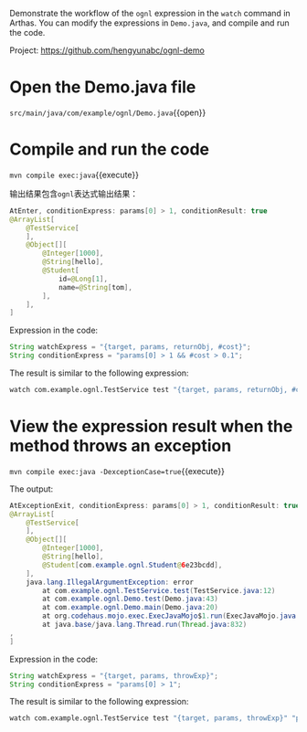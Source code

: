 Demonstrate the workflow of the `ognl` expression in the `watch` command in Arthas. You can modify the expressions in `Demo.java`, and compile and run the code.

Project: https://github.com/hengyunabc/ognl-demo

# Open the Demo.java file

`src/main/java/com/example/ognl/Demo.java`{{open}}

# Compile and run the code

`mvn compile exec:java`{{execute}}

输出结果包含`ognl`表达式输出结果：

```java
AtEnter, conditionExpress: params[0] > 1, conditionResult: true
@ArrayList[
    @TestService[
    ],
    @Object[][
        @Integer[1000],
        @String[hello],
        @Student[
            id=@Long[1],
            name=@String[tom],
        ],
    ],
]
```

Expression in the code:

```java
String watchExpress = "{target, params, returnObj, #cost}";
String conditionExpress = "params[0] > 1 && #cost > 0.1";
```

The result is similar to the following expression:

```bash
watch com.example.ognl.TestService test "{target, params, returnObj, #cost}" "params[0] > 1 && #cost > 0.1" -x 3
```

# View the expression result when the method throws an exception

`mvn compile exec:java -DexceptionCase=true`{{execute}}

The output:

```java
AtExceptionExit, conditionExpress: params[0] > 1, conditionResult: true
@ArrayList[
    @TestService[
    ],
    @Object[][
        @Integer[1000],
        @String[hello],
        @Student[com.example.ognl.Student@6e23bcdd],
    ],
    java.lang.IllegalArgumentException: error
        at com.example.ognl.TestService.test(TestService.java:12)
        at com.example.ognl.Demo.test(Demo.java:43)
        at com.example.ognl.Demo.main(Demo.java:20)
        at org.codehaus.mojo.exec.ExecJavaMojo$1.run(ExecJavaMojo.java:254)
        at java.base/java.lang.Thread.run(Thread.java:832)
,
]
```

Expression in the code:

```java
String watchExpress = "{target, params, throwExp}";
String conditionExpress = "params[0] > 1";
```

The result is similar to the following expression:

```bash
watch com.example.ognl.TestService test "{target, params, throwExp}" "params[0] > 1" -e -x 2
```
